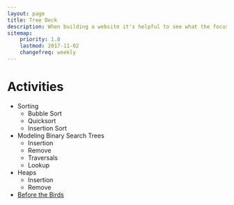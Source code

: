 ```yaml
---
layout: page
title: Tree Deck
description: When building a website it's helpful to see what the focus of your site is. This page is an example of how to show a website's focus.
sitemap:
    priority: 1.0
    lastmod: 2017-11-02
    changefreq: weekly
---
```

# Activities

* Sorting
  * Bubble Sort
  * Quicksort
  * Insertion Sort
* Modeling Binary Search Trees
  * Insertion
  * Remove
  * Traversals
  * Lookup
* Heaps
  * Insertion
  * Remove
* [Before the Birds](/btb/)
